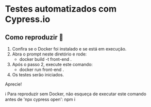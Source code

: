 # Testes automatizados com Cypress.io

## Como reproduzir 📍
1. Confira se o Docker foi instalado e se está em execução.
2. Abra o prompt neste diretório e rode:
   - docker build -t front-end .
3. Após o passo 2, execute este comando:
   - docker run front-end .
4. Os testes serão iniciados.

Aprecie!

ℹ️ Para reproduzir sem Docker, não esqueça de executar este comando antes de 'npx cypress open': npm i